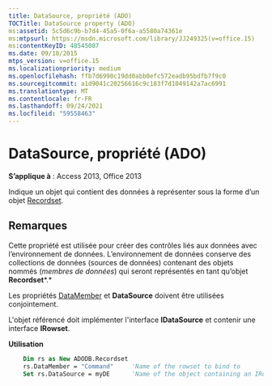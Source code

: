 ```yaml
---
title: DataSource, propriété (ADO)
TOCTitle: DataSource property (ADO)
ms:assetid: 5c5d6c9b-b7d4-45a5-0f6a-a5580a74361e
ms:mtpsurl: https://msdn.microsoft.com/library/JJ249325(v=office.15)
ms:contentKeyID: 48545087
ms.date: 09/18/2015
mtps_version: v=office.15
ms.localizationpriority: medium
ms.openlocfilehash: ffb7d6990c19dd0abb0efc572eadb95bdfb7f9c0
ms.sourcegitcommit: a1d9041c20256616c9c183f7d1049142a7ac6991
ms.translationtype: MT
ms.contentlocale: fr-FR
ms.lasthandoff: 09/24/2021
ms.locfileid: "59558463"
---
```

# <a name="datasource-property-ado"></a>DataSource, propriété (ADO)


**S’applique à** : Access 2013, Office 2013

Indique un objet qui contient des données à représenter sous la forme d’un objet [Recordset](recordset-object-ado.md).

## <a name="remarks"></a>Remarques

Cette propriété est utilisée pour créer des contrôles liés aux données avec l’environnement de données. L’environnement de données conserve des collections de données (sources de données) contenant des objets nommés (*membres de données*) qui seront représentés en tant qu’objet **Recordset***.*

Les propriétés [DataMember](datamember-property-ado.md) et **DataSource** doivent être utilisées conjointement.

L'objet référencé doit implémenter l'interface **IDataSource** et contenir une interface **IRowset**.

**Utilisation**

```vb
    Dim rs as New ADODB.Recordset
    rs.DataMember = "Command"     'Name of the rowset to bind to
    Set rs.DataSource = myDE      'Name of the object containing an IRowset
```
